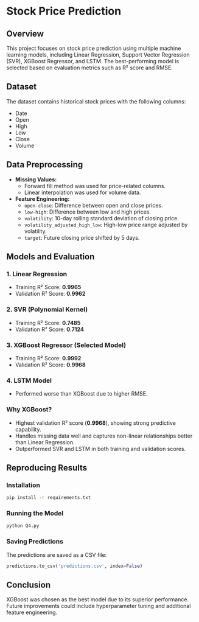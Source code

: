 # Stock Price Prediction

## Overview
This project focuses on stock price prediction using multiple machine learning models, including Linear Regression, Support Vector Regression (SVR), XGBoost Regressor, and LSTM. The best-performing model is selected based on evaluation metrics such as R² score and RMSE.

## Dataset
The dataset contains historical stock prices with the following columns:
- Date
- Open
- High
- Low
- Close
- Volume

## Data Preprocessing
- **Missing Values:**
  - Forward fill method was used for price-related columns.
  - Linear interpolation was used for volume data.
- **Feature Engineering:**
  - `open-close`: Difference between open and close prices.
  - `low-high`: Difference between low and high prices.
  - `volatility`: 10-day rolling standard deviation of closing price.
  - `volatility_adjusted_high_low`: High-low price range adjusted by volatility.
  - `target`: Future closing price shifted by 5 days.

## Models and Evaluation
### 1. **Linear Regression**
   - Training R² Score: **0.9965**
   - Validation R² Score: **0.9962**

### 2. **SVR (Polynomial Kernel)**
   - Training R² Score: **0.7485**
   - Validation R² Score: **0.7124**

### 3. **XGBoost Regressor** (Selected Model)
   - Training R² Score: **0.9992**
   - Validation R² Score: **0.9968**

### 4. **LSTM Model**
   - Performed worse than XGBoost due to higher RMSE.

### **Why XGBoost?**
- Highest validation R² score (**0.9968**), showing strong predictive capability.
- Handles missing data well and captures non-linear relationships better than Linear Regression.
- Outperformed SVR and LSTM in both training and validation scores.

## Reproducing Results
### **Installation**
```bash
pip install -r requirements.txt
```

### **Running the Model**
```bash
python Q4.py
```

### **Saving Predictions**
The predictions are saved as a CSV file:
```python
predictions.to_csv('predictions.csv', index=False)
```

## Conclusion
XGBoost was chosen as the best model due to its superior performance. Future improvements could include hyperparameter tuning and additional feature engineering.

